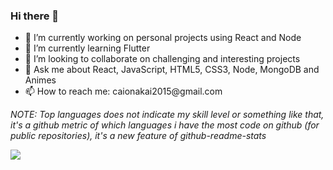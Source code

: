 ### Hi there 👋

<!--
**caionakai/caionakai** is a ✨ _special_ ✨ repository because its `README.md` (this file) appears on your GitHub profile.
-->
 

<ul align="left">
  <li>🔭 I’m currently working on personal projects using React and Node</li>
  <li>🌱 I’m currently learning Flutter </br></li>
  <li>👯 I’m looking to collaborate on challenging and interesting projects </br> </li>
  <li>💬 Ask me about React, JavaScript, HTML5, CSS3, Node, MongoDB and Animes</br> </li>
  <li>📫 How to reach me: caionakai2015@gmail.com </br></li>  
</ul>


  *NOTE: Top languages does not indicate my skill level or something like that, it's a github metric of which languages i have the most code on github (for public repositories), it's a new feature of github-readme-stats*

<img align="left" src="https://github-readme-stats.vercel.app/api/top-langs/?username=caionakai" />


